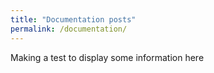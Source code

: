 ```yaml
---
title: "Documentation posts"
permalink: /documentation/
---
```


Making a test to display some information here
